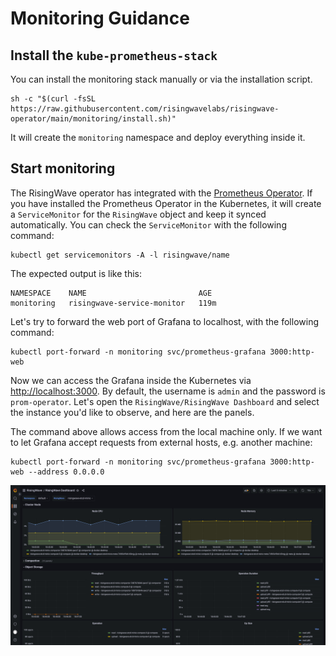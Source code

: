 # Monitoring Guidance

## Install the `kube-prometheus-stack`

You can install the monitoring stack manually or via the installation script.

```shell
sh -c "$(curl -fsSL https://raw.githubusercontent.com/risingwavelabs/risingwave-operator/main/monitoring/install.sh)"
```

It will create the `monitoring` namespace and deploy everything inside it.

## Start monitoring

The RisingWave operator has integrated with the [Prometheus Operator](https://github.com/prometheus-operator/prometheus-operator). If you have installed the Prometheus Operator in the Kubernetes, it will create a `ServiceMonitor` for the `RisingWave` object and keep it synced automatically. You can check the `ServiceMonitor` with the following command:

```shell
kubectl get servicemonitors -A -l risingwave/name
```

The expected output is like this:

```plain
NAMESPACE    NAME                         AGE
monitoring   risingwave-service-monitor   119m
```

Let's try to forward the web port of Grafana to localhost, with the following command:

```shell
kubectl port-forward -n monitoring svc/prometheus-grafana 3000:http-web
```

Now we can access the Grafana inside the Kubernetes via [http://localhost:3000](http://localhost:3000). By default, the username is `admin` and the password is `prom-operator`.
Let's open the `RisingWave/RisingWave Dashboard` and select the instance you'd like to observe, and here are the panels.

The command above allows access from the local machine only.
If we want to let Grafana accept requests from external hosts, e.g. another machine:
```shell
kubectl port-forward -n monitoring svc/prometheus-grafana 3000:http-web --address 0.0.0.0
```

![RisingWave Dashboard](../docs/assets/risingwave-dashboard.png)

